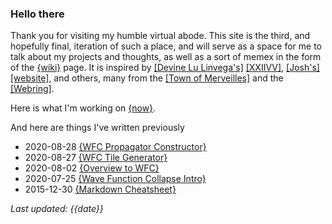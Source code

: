 ### Hello there

Thank you for visiting my humble virtual abode. This site is the third, and hopefully final, iteration of such a place, and will serve as a space for me to talk about my projects and thoughts, as well as a sort of memex in the form of the [{wiki}](wiki.html) page. It is inspired by [[Devine Lu Linvega's]](https://merveilles.town/@neauoire) [[XXIIVV]](https://wiki.xxiivv.com/site/home.html), [[Josh's]](https://merveilles.town/@joshavanier) [[website]](https://avanier.now.sh/index.html), and  others, many from the [[Town of Merveilles]](https://merveilles.town/about) and the [[Webring]](https://webring.xxiivv.com/).

Here is what I'm working on [{now}](now.html).

And here are things I've written previously

- 2020-08-28 [{WFC Propagator Constructor}](wfc_propagator_constructor.html)
- 2020-08-27 [{WFC Tile Generator}](wfc_tile_generator.html)
- 2020-08-02 [{Overview to WFC}](overview_to_wfc.html)
- 2020-07-25 [{Wave Function Collapse Intro}](intro_to_wfc.html)
- 2015-12-30 [{Markdown Cheatsheet}](mdcheatsheet.html)

*Last updated: {{date}}*
